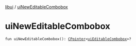 [libui](index.md) / [uiNewEditableCombobox](./ui-new-editable-combobox.md)

# uiNewEditableCombobox

`fun uiNewEditableCombobox(): `[`CPointer`](../kotlinx.cinterop/-c-pointer/index.md)`<`[`uiEditableCombobox`](ui-editable-combobox.md)`>?`